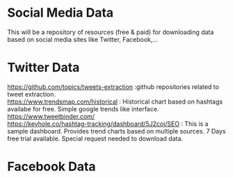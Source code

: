 # Social Media Data
This will be a repository of resources (free & paid) for downloading data based on social media sites like Twitter, Facebook,...


# Twitter Data
https://github.com/topics/tweets-extraction :github repositories related to tweet extraction. <br>
https://www.trendsmap.com/historical : Historical chart based on hashtags availabe for free. Simple google trends like interface. <br>
https://www.tweetbinder.com/ <br>
https://keyhole.co/hashtag-tracking/dashboard/5J2coj/SEO  : This is a sample dashboard. Provides trend charts based on multiple sources. 7 Days free trial available. Special request needed to download data.

# Facebook Data
